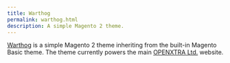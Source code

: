 ```yaml
---
title: Warthog
permalink: warthog.html
description: A simple Magento 2 theme. 
---
```


[Warthog](https://github.com/openxtra/warthog) is a simple Magento 2 theme inheriting from the built-in Magento Basic theme. The theme currently powers the main [OPENXTRA Ltd.](https://www.openxtra.co.uk/) website.

